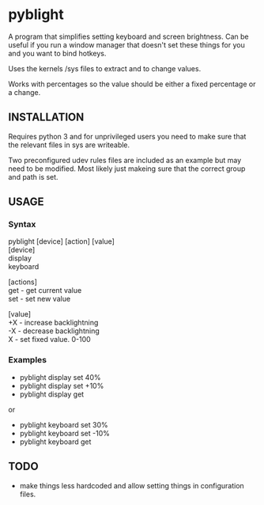 # pyblight

A program that simplifies setting keyboard and screen brightness. Can be useful if you run a window manager that doesn't set these things for you and you want to bind hotkeys.

Uses the kernels /sys files to extract and to change values.

Works with percentages so the value should be either a fixed percentage or a change.

## INSTALLATION
Requires python 3 and for unprivileged users you need to make sure that the relevant files in sys are writeable. 

Two preconfigured udev rules files are included as an example but may need to be modified. Most likely just makeing sure that the correct group and path is set.

## USAGE

### Syntax

pyblight [device] [action] [value]  
[device]  
display  
keyboard  
  
[actions]  
get           - get current value  
set           - set new value  
  
[value]  
+X            - increase backlightning  
-X            - decrease backlightning  
 X            - set fixed value. 0-100  
  

### Examples

* pyblight display set 40%
* pyblight display set +10%
* pyblight display get

or

* pyblight keyboard set 30%
* pyblight keyboard set -10%
* pyblight keyboard get 

## TODO
- make things less hardcoded and allow setting things in configuration files. 
